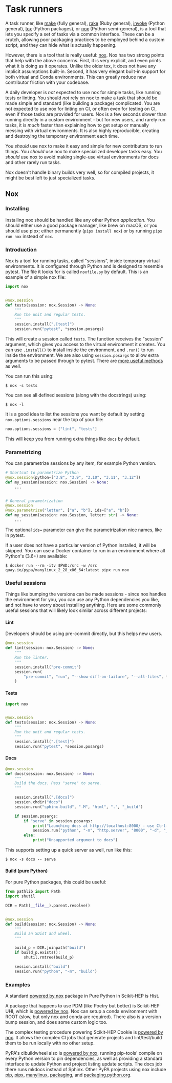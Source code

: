 # Task runners

A task runner, like [make][] (fully general), [rake][] (Ruby general),
[invoke][] (Python general), [tox][] (Python packages), or [nox][] (Python
semi-general), is a tool that lets you specify a set of tasks via a common
interface. These can be a crutch, allowing poor packaging practices to be
employed behind a custom script, and they can hide what is actually happening.

However, there is a tool that is really useful: [nox][]. Nox has two strong
points that help with the above concerns. First, it is very explicit, and even
prints what it is doing as it operates. Unlike the older tox, it does not have
any implicit assumptions built-in. Second, it has very elegant built-in support
for both virtual and Conda environments. This can greatly reduce new contributor
friction with your codebase.

A daily developer is _not_ expected to use nox for simple tasks, like running
tests or linting. You should _not_ rely on nox to make a task that should be
made simple and standard (like building a package) complicated. You are not
expected to use nox for linting on CI, or often even for testing on CI, even if
those tasks are provided for users. Nox is a few seconds slower than running
directly in a custom environment - but for new users, and rarely run tasks, it
is _much_ faster than explaining how to get setup or manually messing with
virtual environments. It is also highly reproducible, creating and destroying
the temporary environment each time.

You _should_ use nox to make it easy and simple for new contributors to run
things. You _should_ use nox to make specialized developer tasks easy. You
_should_ use nox to avoid making single-use virtual environments for docs and
other rarely run tasks.

Nox doesn't handle binary builds very well, so for compiled projects, it might
be best left to just specialized tasks.

[nox]: https://nox.thea.codes
[tox]: https://tox.readthedocs.io
[invoke]: https://www.pyinvoke.org
[rake]: https://ruby.github.io/rake/
[make]: https://www.gnu.org/software/make/

## Nox

### Installing

Installing nox should be handled like any other Python _application_. You should
either use a good package manager, like brew on macOS, or you should use pipx;
either permanently (`pipx install nox`) or by running `pipx run nox` instead of
`nox`.

### Introduction

Nox is a tool for running tasks, called "sessions", inside temporary virtual
environments. It is configured through Python and is designed to resemble
pytest. The file it looks for is called `noxfile.py` by default. This is an
example of a simple nox file:

```python
import nox


@nox.session
def tests(session: nox.Session) -> None:
    """
    Run the unit and regular tests.
    """
    session.install(".[test]")
    session.run("pytest", *session.posargs)
```

This will create a session called `tests`. The function receives the "session"
argument, which gives you access to the virtual environment it creates. You can
use `.install()` to install inside the environment, and `.run()` to run inside
the environment. We are also using `session.posargs` to allow extra arguments to
be passed through to pytest. There are
[more useful methods](https://nox.thea.codes/en/stable/config.html#module-nox.sessions)
as well.

You can run this using:

```console
$ nox -s tests
```

You can see all defined sessions (along with the docstrings) using:

```console
$ nox -l
```

It is a good idea to list the sessions you want by default by setting
`nox.options.sessions` near the top of your file:

```python
nox.options.sessions = ["lint", "tests"]
```

This will keep you from running extra things like `docs` by default.

### Parametrizing

You can parametrize sessions by any item, for example Python version.

```python
# Shortcut to parametrize Python
@nox.session(python=["3.8", "3.9", "3.10", "3.11", "3.12"])
def my_session(session: nox.Session) -> None:
    ...


# General parametrization
@nox.session
@nox.parametrize("letter", ["a", "b"], ids=["a", "b"])
def my_session(session: nox.Session, letter: str) -> None:
    ...
```

The optional `ids=` parameter can give the parametrization nice names, like in
pytest.

If a user does not have a particular version of Python installed, it will be
skipped. You can use a Docker container to run in an environment where all
Python's (3.6+) are available:

```console
$ docker run --rm -itv $PWD:/src -w /src quay.io/pypa/manylinux_2_28_x86_64:latest pipx run nox
```

### Useful sessions

Things like bumping the versions can be made sessions - since nox handles the
environment for you, you can use any Python dependencies you like, and not have
to worry about installing anything. Here are some commonly useful sessions that
will likely look similar across different projects:

#### Lint

Developers should be using pre-commit directly, but this helps new users.

```python
@nox.session
def lint(session: nox.Session) -> None:
    """
    Run the linter.
    """
    session.install("pre-commit")
    session.run(
        "pre-commit", "run", "--show-diff-on-failure", "--all-files", *session.posargs
    )
```

#### Tests

```python
import nox


@nox.session
def tests(session: nox.Session) -> None:
    """
    Run the unit and regular tests.
    """
    session.install(".[test]")
    session.run("pytest", *session.posargs)
```

#### Docs

```python
@nox.session
def docs(session: nox.Session) -> None:
    """
    Build the docs. Pass "serve" to serve.
    """

    session.install(".[docs]")
    session.chdir("docs")
    session.run("sphinx-build", "-M", "html", ".", "_build")

    if session.posargs:
        if "serve" in session.posargs:
            print("Launching docs at http://localhost:8000/ - use Ctrl-C to quit")
            session.run("python", "-m", "http.server", "8000", "-d", "_build/html")
        else:
            print("Unsupported argument to docs")
```

This supports setting up a quick server as well, run like this:

```console
$ nox -s docs -- serve
```

#### Build (pure Python)

For pure Python packages, this could be useful:

```python
from pathlib import Path
import shutil

DIR = Path(__file__).parent.resolve()


@nox.session
def build(session: nox.Session) -> None:
    """
    Build an SDist and wheel.
    """

    build_p = DIR.joinpath("build")
    if build_p.exists():
        shutil.rmtree(build_p)

    session.install("build")
    session.run("python", "-m", "build")
```

### Examples

A standard
[powered by nox](https://github.com/scikit-hep/hist/blob/main/noxfile.py)
package in Pure Python in Scikit-HEP is Hist.

A package that happens to use PDM (like Poetry but better) is Scikit-HEP UHI,
which is
[powered by nox](https://github.com/scikit-hep/uhi/blob/main/noxfile.py). Nox
can setup a conda environment with ROOT (slow, but only nox and conda are
required). There also is a version bump session, and does some custom logic too.

The complex testing procedure powering Scikit-HEP Cookie is
[powered by nox](https://github.com/scikit-hep/cookie/blob/main/noxfile.py). It
allows the complex CI jobs that generate projects and lint/test/build them to be
run locally with no other setup.

PyPA's cibuildwheel also is
[powered by nox](https://github.com/pypa/cibuildwheel/blob/main/noxfile.py),
running pip-tools' compile on every Python version to pin dependencies, as well
as providing a standard interface to update Python and project listing update
scripts. The docs job there runs mkdocs instead of Sphinx. Other PyPA projects
using nox include [pip](https://github.com/pypa/pip/blob/main/noxfile.py),
[pipx](https://github.com/pypa/pipx/blob/main/noxfile.py),
[manylinux](https://github.com/pypa/manylinux/blob/main/noxfile.py),
[packaging](https://github.com/pypa/packaging/blob/main/noxfile.py), and
[packaging.python.org](https://github.com/pypa/packaging.python.org/blob/main/noxfile.py).
